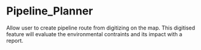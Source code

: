 # Pipeline_Planner
Allow user to create pipeline route from digitizing on the map. This digitised feature will evaluate the  environmental contraints and its impact with a report. 
